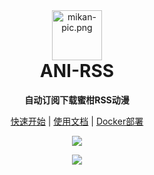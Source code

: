 <div align="center">
<img alt="mikan-pic.png" height="80" src="https://github.com/wushuo894/ani-rss/raw/master/image/mikan-pic.png"/>
<h1 align="center" style="margin-top: 0">ANI-RSS</h1>
<p align="center">
<strong>自动订阅下载蜜柑RSS动漫</strong>
</p>

<a href="START">快速开始</a>
|
<a href="DOCS">使用文档</a>
|
<a href="DOCKER">Docker部署</a>

<img src="https://github.com/wushuo894/ani-rss/raw/master/image/Xnip2024-09-08_04-57-29.jpg">

<a href="https://github.com/wushuo894/ani-rss"><img src="https://img.shields.io/badge/-GitHub-181717?logo=github"></a>


</div>


